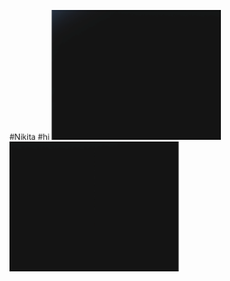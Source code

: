 #Nikita
#hi
<img src="https://raw.githubusercontent.com/misanthropic4095/rsschool-cv/d24f61ba655ccf57fa8d580c0005dff4b6315282/1.gif"><img src="https://raw.githubusercontent.com/misanthropic4095/rsschool-cv/bec6757daaba5c2050e4356b2ba38c75b549a1b0/2.gif"><img src="https://raw.githubusercontent.com/misanthropic4095/rsschool-cv/bec6757daaba5c2050e4356b2ba38c75b549a1b0/3.gif"><img src="https://raw.githubusercontent.com/misanthropic4095/rsschool-cv/bec6757daaba5c2050e4356b2ba38c75b549a1b0/4.gif">
